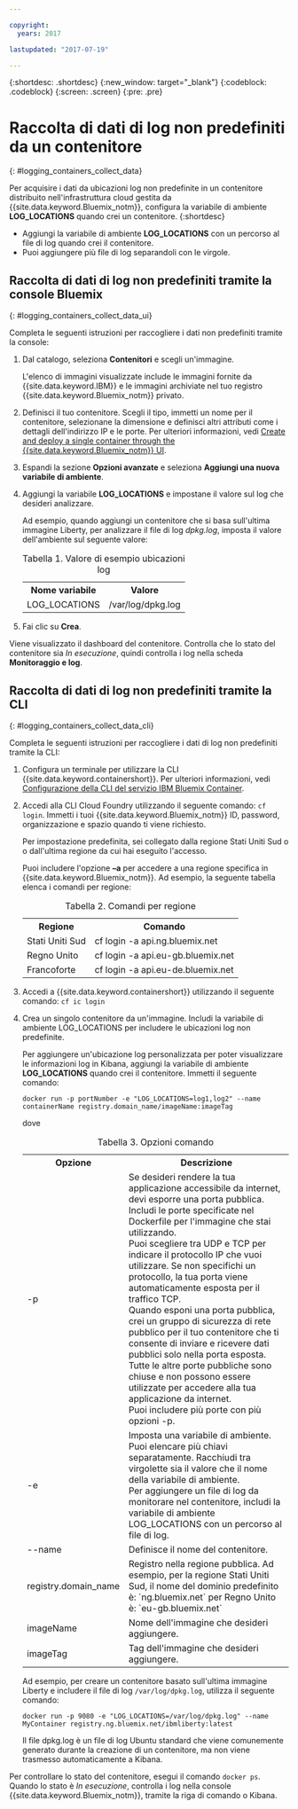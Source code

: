 ```yaml
---

copyright:
  years: 2017

lastupdated: "2017-07-19"

---
```



{:shortdesc: .shortdesc}
{:new_window: target="_blank"}
{:codeblock: .codeblock}
{:screen: .screen}
{:pre: .pre}


# Raccolta di dati di log non predefiniti da un contenitore
{: #logging_containers_collect_data}

Per acquisire i dati da ubicazioni log non predefinite in un contenitore distribuito nell'infrastruttura cloud gestita da {{site.data.keyword.Bluemix_notm}}, configura la variabile di ambiente **LOG_LOCATIONS** quando crei un contenitore. 
{:shortdesc}

* Aggiungi la variabile di ambiente **LOG_LOCATIONS** con un percorso al file di log quando crei il contenitore. 
* Puoi aggiungere più file di log separandoli con le virgole. 

## Raccolta di dati di log non predefiniti tramite la console Bluemix
{: #logging_containers_collect_data_ui}

Completa le seguenti istruzioni per raccogliere i dati non predefiniti tramite la console:

1. Dal catalogo, seleziona **Contenitori** e scegli un'immagine. 

    L'elenco di immagini visualizzate include le immagini fornite da {{site.data.keyword.IBM}} e le immagini archiviate nel tuo registro {{site.data.keyword.Bluemix_notm}} privato. 

2. Definisci il tuo contenitore. Scegli il tipo, immetti un nome per il contenitore, selezionane la dimensione e definisci altri attributi come i dettagli dell'indirizzo IP e le porte. Per ulteriori informazioni, vedi [Create and deploy a single container through the {{site.data.keyword.Bluemix_notm}} UI](/docs/containers/container_single_ui.html#gui). 

3. Espandi la sezione **Opzioni avanzate** e seleziona **Aggiungi una nuova variabile di ambiente**.

4. Aggiungi la variabile **LOG_LOCATIONS** e impostane il valore sul log che desideri analizzare.

    Ad esempio, quando aggiungi un contenitore che si basa sull'ultima immagine Liberty, per analizzare il file di log *dpkg.log*, imposta il valore dell'ambiente sul seguente valore:
    
    <table>
      <caption>Tabella 1. Valore di esempio ubicazioni log</caption>
      <tbody>
        <tr>
          <th align="center">Nome variabile</th>
          <th align="center">Valore</th>
        </tr>
        <tr>
          <td align="left">LOG_LOCATIONS</td>
          <td align="left">/var/log/dpkg.log</td>
        </tr>
      </tbody>
    </table>

4. Fai clic su **Crea**.

Viene visualizzato il dashboard del contenitore. Controlla che lo stato del contenitore sia *In esecuzione*, quindi controlla i log nella scheda **Monitoraggio e log**.


## Raccolta di dati di log non predefiniti tramite la CLI
{: #logging_containers_collect_data_cli}

Completa le seguenti istruzioni per raccogliere i dati di log non predefiniti tramite la CLI:

1. Configura un terminale per utilizzare la CLI {{site.data.keyword.containershort}}. Per ulteriori informazioni, vedi [Configurazione della CLI del servizio IBM Bluemix Container](/docs/containers/container_cli_cfic_install.html).

2. Accedi alla CLI Cloud Foundry utilizzando il seguente comando: `cf login`. Immetti i tuoi {{site.data.keyword.Bluemix_notm}} ID, password, organizzazione e spazio quando ti viene richiesto. 

    Per impostazione predefinita, sei collegato dalla regione Stati Uniti Sud o o dall'ultima regione da cui hai eseguito l'accesso. 
    
    Puoi includere l'opzione **–a** per accedere a una regione specifica in {{site.data.keyword.Bluemix_notm}}. Ad esempio, la seguente tabella elenca i comandi per regione:

    <table>
      <caption>Tabella 2. Comandi per regione</caption>
      <tbody>
        <tr>
          <th align="center">Regione</th>
          <th align="center">Comando</th>
        </tr>
        <tr>
          <td align="left">Stati Uniti Sud</td>
          <td align="left"> cf login -a api.ng.bluemix.net</td>
        </tr>
        <tr>
          <td align="left">Regno Unito</td>
          <td align="left">cf login -a api.eu-gb.bluemix.net</td>
        </tr>
	 <tr>
          <td align="left">Francoforte</td>
          <td align="left">cf login -a api.eu-de.bluemix.net</td>
        </tr>
       </tbody>
    </table>
    

3. Accedi a {{site.data.keyword.containershort}} utilizzando il seguente comando: `cf ic login`

4. Crea un singolo contenitore da un'immagine. Includi la variabile di ambiente LOG_LOCATIONS per includere le ubicazioni log non predefinite.  

    Per aggiungere un'ubicazione log personalizzata per poter visualizzare le informazioni log in Kibana, aggiungi la variabile di ambiente **LOG_LOCATIONS** quando crei il contenitore. Immetti il seguente comando:
    
    `docker run -p portNumber -e "LOG_LOCATIONS=log1,log2" --name containerName registry.domain_name/imageName:imageTag`
    
    dove
    
     <table>
      <caption>Tabella 3. Opzioni comando</caption>
      <tbody>
        <tr>
          <th align="center">Opzione</th>
          <th align="center">Descrizione</th>
        </tr>
        <tr>
          <td align="left">-p</td>
          <td align="left"> Se desideri rendere la tua applicazione accessibile da internet, devi esporre una porta pubblica. Includi le porte specificate nel Dockerfile per l'immagine che stai utilizzando. <br> Puoi scegliere tra UDP e TCP per indicare il protocollo IP che vuoi utilizzare. Se non specifichi un protocollo, la tua porta viene automaticamente esposta per il traffico TCP. <br> Quando esponi una porta pubblica, crei un gruppo di sicurezza di rete pubblico per il tuo contenitore che ti consente di inviare e ricevere dati pubblici solo nella porta esposta. Tutte le altre porte pubbliche sono chiuse e non possono essere utilizzate per accedere alla tua applicazione da internet. <br> Puoi includere più porte con più opzioni -p. </td>
        </tr>
        <tr>
          <td align="left">-e</td>
          <td align="left">Imposta una variabile di ambiente. <br> Puoi elencare più chiavi separatamente. Racchiudi tra virgolette sia il valore che il nome della variabile di ambiente. <br> Per aggiungere un file di log da monitorare nel contenitore, includi la variabile di ambiente LOG_LOCATIONS con un percorso al file di log.</td>
        </tr>
        <tr>
          <td align="left">--name</td>
          <td align="left">Definisce il nome del contenitore.</td>
        </tr>
	<tr>
          <td align="left">registry.domain_name</td>
          <td align="left">Registro nella regione pubblica. Ad esempio, per la regione Stati Uniti Sud, il nome del dominio predefinito è: `ng.bluemix.net` per Regno Unito è: `eu-gb.bluemix.net` </td>
        </tr>
        <tr>
          <td align="left">imageName</td>
          <td align="left">Nome dell'immagine che desideri aggiungere.</td>
        </tr>
	<tr>
          <td align="left">imageTag</td>
          <td align="left">Tag dell'immagine che desideri aggiungere.</td>
        </tr>
      </tbody>
    </table>
    
    Ad esempio, per creare un contenitore basato sull'ultima immagine Liberty e includere il file di log `/var/log/dpkg.log`, utilizza il seguente comando: 
    
    `docker run -p 9080 -e "LOG_LOCATIONS=/var/log/dpkg.log" --name MyContainer registry.ng.bluemix.net/ibmliberty:latest`
    
    Il file dpkg.log è un file di log Ubuntu standard che viene comunemente generato durante la creazione di un contenitore, ma non viene trasmesso automaticamente a Kibana.

Per controllare lo stato del contenitore, esegui il comando `docker ps`. Quando lo stato è *In esecuzione*, controlla i log nella console {{site.data.keyword.Bluemix_notm}}, tramite la riga di comando o Kibana.



